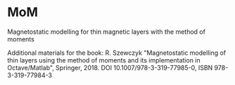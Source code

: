 # MoM
Magnetostatic modelling for thin magnetic layers with the method of moments

Additional materials for the book:
R. Szewczyk "Magnetostatic modelling of thin layers using the method of moments 
             and its implementation in Octave/Matlab", Springer, 2018. 
             DOI 10.1007/978-3-319-77985-0, ISBN 978-3-319-77984-3

